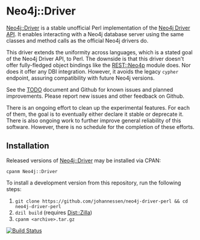 Neo4j::Driver
=============

[Neo4j::Driver][] is a stable unofficial Perl implementation of the
[Neo4j Driver API][]. It enables interacting with a Neo4j database server
using the same classes and method calls as the official Neo4j drivers do.

This driver extends the uniformity across languages, which is a stated goal of
the Neo4j Driver API, to Perl. The downside is that this driver doesn't offer
fully-fledged object bindings like the [REST::Neo4p][] module does.
Nor does it offer any DBI integration. However, it avoids the legacy `cypher`
endpoint, assuring compatibility with future Neo4j versions.

See the [TODO][] document and Github for known issues and planned
improvements. Please report new issues and other feedback on Github.

There is an ongoing effort to clean up the experimental features. For each of
them, the goal is to eventually either declare it stable or deprecate it. There
is also ongoing work to further improve general reliability of this software.
However, there is no schedule for the completion of these efforts.

[Neo4j Driver API]: https://neo4j.com/docs/driver-manual/current/
[REST::Neo4p]: https://metacpan.org/release/REST-Neo4p
[TODO]: https://github.com/johannessen/neo4j-driver-perl/blob/master/TODO.pod


Installation
------------

Released versions of [Neo4j::Driver][] may be installed via CPAN:

	cpanm Neo4j::Driver

To install a development version from this repository, run the following steps:

 1. `git clone https://github.com/johannessen/neo4j-driver-perl && cd neo4j-driver-perl`
 1. `dzil build` (requires [Dist::Zilla][])
 1. `cpanm <archive>.tar.gz`

[![Build Status](https://travis-ci.org/johannessen/neo4j-driver-perl.svg?branch=master)](https://travis-ci.org/johannessen/neo4j-driver-perl)

[Neo4j::Driver]: https://metacpan.org/release/Neo4j-Driver
[Dist::Zilla]: https://metacpan.org/release/Dist-Zilla
